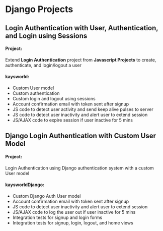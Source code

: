 # Django Projects

## Login Authentication with User, Authentication, and Login using Sessions

 #### Project:
 Extend **Login Authentication** project from **Javascript Projects** to create, authenticate, and login/logout a user

 #### kaysworld:
 * Custom User model
 * Custom authentication
 * Custom login and logout using sessions
 * Account confirmation email with token sent after signup
 * JS code to detect user activity and send keep alive pulses to server
 * JS code to detect user inactivity and alert user to extend session
 * JS/AJAX code to expire session if user inactive for 5 mins

 ## Django Login Authentication with Custom User Model

 #### Project:
 Login Authentication using Django authentication system with a custom User model

 #### kaysworldDjango:
 * Custom Django Auth User model
 * Account confirmation email with token sent after signup
 * JS code to detect user inactivity and alert user to extend session
 * JS/AJAX code to log the user out if user inactive for 5 mins
 * Integration tests for signup and login forms
 * Integration tests for signup, login, logout, and home views
